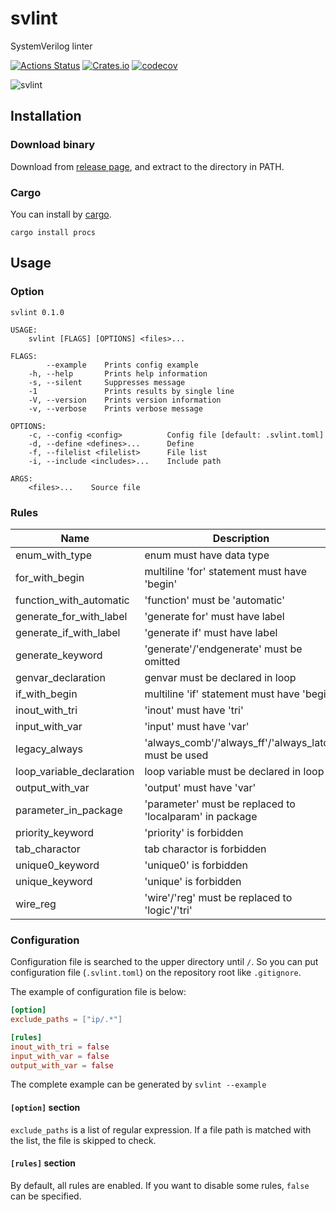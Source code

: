 # svlint

SystemVerilog linter

[![Actions Status](https://github.com/dalance/svlint/workflows/Regression/badge.svg)](https://github.com/dalance/svlint/actions)
[![Crates.io](https://img.shields.io/crates/v/svlint.svg)](https://crates.io/crates/svlint)
[![codecov](https://codecov.io/gh/dalance/svlint/branch/master/graph/badge.svg)](https://codecov.io/gh/dalance/svlint)

![svlint](https://user-images.githubusercontent.com/4331004/67759664-377b5480-fa83-11e9-895f-7deef6dde516.png)

## Installation

### Download binary

Download from [release page](https://github.com/dalance/svlint/releases/latest), and extract to the directory in PATH.

### Cargo

You can install by [cargo](https://crates.io/crates/procs).

```
cargo install procs
```

## Usage

### Option

```
svlint 0.1.0

USAGE:
    svlint [FLAGS] [OPTIONS] <files>...

FLAGS:
        --example    Prints config example
    -h, --help       Prints help information
    -s, --silent     Suppresses message
    -1               Prints results by single line
    -V, --version    Prints version information
    -v, --verbose    Prints verbose message

OPTIONS:
    -c, --config <config>          Config file [default: .svlint.toml]
    -d, --define <defines>...      Define
    -f, --filelist <filelist>      File list
    -i, --include <includes>...    Include path

ARGS:
    <files>...    Source file
```

### Rules

| Name                      | Description                                                 |
| ------------------------- | ----------------------------------------------------------- |
| enum_with_type            | enum must have data type                                    |
| for_with_begin            | multiline 'for' statement must have 'begin'                 |
| function_with_automatic   | 'function' must be 'automatic'                              |
| generate_for_with_label   | 'generate for' must have label                              |
| generate_if_with_label    | 'generate if' must have label                               |
| generate_keyword          | 'generate'/'endgenerate' must be omitted                    |
| genvar_declaration        | genvar must be declared in loop                             |
| if_with_begin             | multiline 'if' statement must have 'begin'                  |
| inout_with_tri            | 'inout' must have 'tri'                                     |
| input_with_var            | 'input' must have 'var'                                     |
| legacy_always             | 'always_comb'/'always_ff'/'always_latch' must be used       |
| loop_variable_declaration | loop variable must be declared in loop                      |
| output_with_var           | 'output' must have 'var'                                    |
| parameter_in_package      | 'parameter' must be replaced to 'localparam' in package     |
| priority_keyword          | 'priority' is forbidden                                     |
| tab_charactor             | tab charactor is forbidden                                  |
| unique0_keyword           | 'unique0' is forbidden                                      |
| unique_keyword            | 'unique' is forbidden                                       |
| wire_reg                  | 'wire'/'reg' must be replaced to 'logic'/'tri'              |

### Configuration

Configuration file is searched to the upper directory until `/`.
So you can put configuration file (`.svlint.toml`) on the repository root like `.gitignore`.

The example of configuration file is below:

```toml
[option]
exclude_paths = ["ip/.*"]

[rules]
inout_with_tri = false
input_with_var = false
output_with_var = false
```

The complete example can be generated by `svlint --example`

#### `[option]` section

`exclude_paths` is a list of regular expression. If a file path is matched with the list, the file is skipped to check.

#### `[rules]` section

By default, all rules are enabled. If you want to disable some rules, `false` can be specified.
